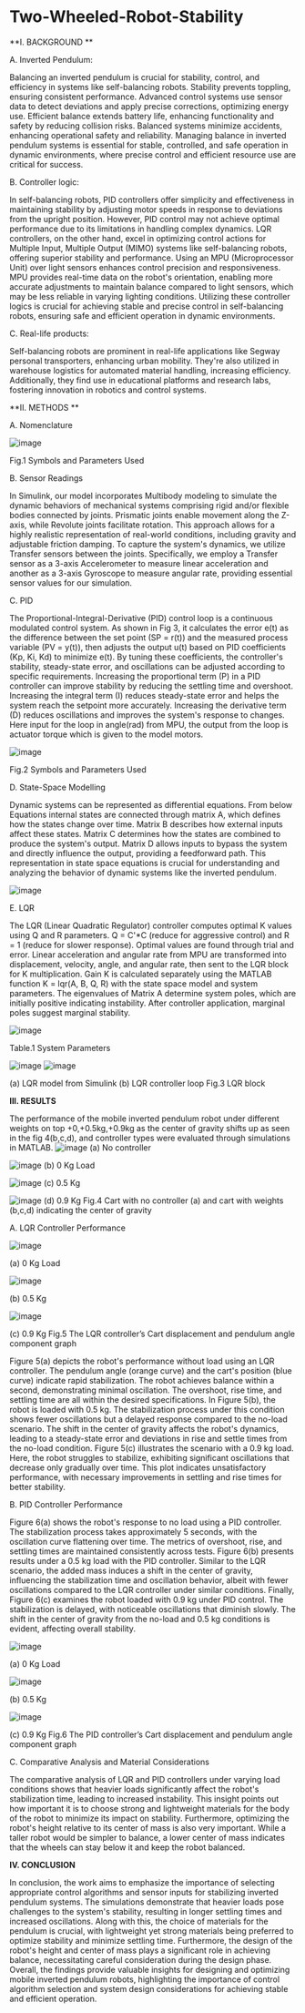 # Two-Wheeled-Robot-Stability

**I. BACKGROUND **

A. Inverted Pendulum:

Balancing an inverted pendulum is crucial for stability, control, and efficiency in systems like self-balancing robots. Stability prevents toppling, ensuring consistent performance. Advanced control systems use sensor data to detect deviations and apply precise corrections, optimizing energy use. Efficient balance extends battery life, enhancing functionality and safety by reducing collision risks. Balanced systems minimize accidents, enhancing operational safety and reliability. Managing balance in inverted pendulum systems is essential for stable, controlled, and safe operation in dynamic environments, where precise control and efficient resource use are critical for success.

B. Controller logic:

In self-balancing robots, PID controllers offer simplicity and effectiveness in maintaining stability by adjusting motor speeds in response to deviations from the upright position. However, PID control may not achieve optimal performance due to its limitations in handling complex dynamics. LQR controllers, on the other hand, excel in optimizing control actions for Multiple Input, Multiple Output (MIMO) systems like self-balancing robots, offering superior stability and performance. Using an MPU (Microprocessor Unit) over light sensors enhances control precision and responsiveness. MPU provides real-time data on the robot's orientation, enabling more accurate adjustments to maintain balance compared to light sensors, which may be less reliable in varying lighting conditions. Utilizing these controller logics is crucial for achieving stable and precise control in self-balancing robots, ensuring safe and efficient operation in dynamic environments. 

C. Real-life products:

Self-balancing robots are prominent in real-life applications like Segway personal transporters, enhancing urban mobility. They're also utilized in warehouse logistics for automated material handling, increasing efficiency. Additionally, they find use in educational platforms and research labs, fostering innovation in robotics and control systems.

**II. METHODS	**

A. Nomenclature

![image](https://github.com/annadurai-ka/Two-Wheeled-Robot-Stability/assets/156352281/39f10575-8d1b-4c7a-bc91-166ea2fe894e)

Fig.1 Symbols and Parameters Used 

B. Sensor Readings

In Simulink, our model incorporates Multibody modeling to simulate the dynamic behaviors of mechanical systems comprising rigid and/or flexible bodies connected by joints. Prismatic joints enable movement along the Z-axis, while Revolute joints facilitate rotation. This approach allows for a highly realistic representation of real-world conditions, including gravity and adjustable friction damping. To capture the system's dynamics, we utilize Transfer sensors between the joints. Specifically, we employ a Transfer sensor as a 3-axis Accelerometer to measure linear acceleration and another as a 3-axis Gyroscope to measure angular rate, providing essential sensor values for our simulation.

C. PID

The Proportional-Integral-Derivative (PID) control loop is a continuous modulated control system. As shown in Fig 3, it calculates the error e(t) as the difference between the set point (SP = r(t)) and the measured process variable (PV = y(t)), then adjusts the output u(t) based on PID coefficients (Kp, Ki, Kd) to minimize e(t). By tuning these coefficients, the controller's stability, steady-state error, and oscillations can be adjusted according to specific requirements. Increasing the proportional term (P) in a PID controller can improve stability by reducing the settling time and overshoot. Increasing the integral term (I) reduces steady-state error and helps the system reach the setpoint more accurately. Increasing the derivative term (D) reduces oscillations and improves the system's response to changes. Here  input for the loop in angle(rad) from MPU, the output from the loop is actuator torque which is given to the model motors.

![image](https://github.com/annadurai-ka/Two-Wheeled-Robot-Stability/assets/156352281/dda29c3b-391b-46c3-bd93-8d7595070bdd)

Fig.2 Symbols and Parameters Used 

D. State-Space Modelling

Dynamic systems can be represented as differential equations. From below Equations internal states are connected through matrix A, which defines how the states change over time. Matrix B describes how external inputs affect these states. Matrix C determines how the states are combined to produce the system's output. Matrix D allows inputs to bypass the system and directly influence the output, providing a feedforward path. This representation in state space equations is crucial for understanding and analyzing the behavior of dynamic systems like the inverted pendulum.

![image](https://github.com/annadurai-ka/Two-Wheeled-Robot-Stability/assets/156352281/dfd229ff-e3e8-458a-b39b-817f2e770d8d)

E. LQR

The LQR (Linear Quadratic Regulator) controller computes optimal K values using Q and R parameters. Q = C'*C (reduce for aggressive control) and R = 1 (reduce for slower response). Optimal values are found through trial and error. Linear acceleration and angular rate from MPU are transformed into displacement, velocity, angle, and angular rate, then sent to the LQR block for K multiplication. Gain K is calculated separately using the MATLAB function K = lqr(A, B, Q, R) with the state space model and system parameters. The eigenvalues of Matrix A determine system poles, which are initially positive indicating instability. After controller application, marginal poles suggest marginal stability.

![image](https://github.com/annadurai-ka/Two-Wheeled-Robot-Stability/assets/156352281/e90bfa16-4a25-45da-8539-5dc79820f11a)

Table.1 System Parameters

![image](https://github.com/annadurai-ka/Two-Wheeled-Robot-Stability/assets/156352281/24cdeb37-5760-4daf-8a3f-b18e496999d1)
![image](https://github.com/annadurai-ka/Two-Wheeled-Robot-Stability/assets/156352281/7432d451-889b-4629-a633-10c206fba71b)

       
(a) LQR model from Simulink (b) LQR controller loop
Fig.3 LQR block

**III. RESULTS**

The performance of the mobile inverted pendulum robot under different weights on top +0,+0.5kg,+0.9kg as the center of gravity shifts up as seen in the fig 4(b,c,d), and controller types were evaluated through simulations in MATLAB. 
![image](https://github.com/annadurai-ka/Two-Wheeled-Robot-Stability/assets/156352281/3fa96e70-2004-4aa3-9f2f-6a8220cd4674)
(a) No controller  

![image](https://github.com/annadurai-ka/Two-Wheeled-Robot-Stability/assets/156352281/fc5cde8a-b5ab-4c42-ab6f-f458753e5399)
(b) 0 Kg Load	           

![image](https://github.com/annadurai-ka/Two-Wheeled-Robot-Stability/assets/156352281/7aeb674d-df56-48d6-83b2-88c731c368e3)
(c) 0.5 Kg	                     

![image](https://github.com/annadurai-ka/Two-Wheeled-Robot-Stability/assets/156352281/6a4c9619-a3fb-418d-ba7a-772763da2b05)
(d) 0.9 Kg
Fig.4 Cart with no controller (a) and cart with weights (b,c,d) indicating the center of gravity

A. LQR Controller Performance

![image](https://github.com/annadurai-ka/Two-Wheeled-Robot-Stability/assets/156352281/d93e52ef-5fbd-4d75-b2ee-38851a72a2d7)

(a) 0 Kg Load				

![image](https://github.com/annadurai-ka/Two-Wheeled-Robot-Stability/assets/156352281/f5019f23-419a-4589-805a-266eb0c7b655)

(b) 0.5 Kg			

![image](https://github.com/annadurai-ka/Two-Wheeled-Robot-Stability/assets/156352281/7223ae29-fcc0-4a16-a6ba-47210781ed77)

(c) 0.9 Kg
Fig.5 The LQR controller’s Cart displacement and pendulum angle component graph

Figure 5(a) depicts the robot's performance without load using an LQR controller. The pendulum angle (orange curve) and the cart's position (blue curve) indicate rapid stabilization. The robot achieves balance within a second, demonstrating minimal oscillation. The overshoot, rise time, and settling time are all within the desired specifications. In Figure 5(b), the robot is loaded with 0.5 kg. The stabilization process under this condition shows fewer oscillations but a delayed response compared to the no-load scenario. The shift in the center of gravity affects the robot's dynamics, leading to a steady-state error and deviations in rise and settle times from the no-load condition. Figure 5(c) illustrates the scenario with a 0.9 kg load. Here, the robot struggles to stabilize, exhibiting significant oscillations that decrease only gradually over time. This plot indicates unsatisfactory performance, with necessary improvements in settling and rise times for better stability.

B. PID Controller Performance

Figure 6(a) shows the robot's response to no load using a PID controller. The stabilization process takes approximately 5 seconds, with the oscillation curve flattening over time. The metrics of overshoot, rise, and settling times are maintained consistently across tests. Figure 6(b) presents results under a 0.5 kg load with the PID controller. Similar to the LQR scenario, the added mass induces a shift in the center of gravity, influencing the stabilization time and oscillation behavior, albeit with fewer oscillations compared to the LQR controller under similar conditions. Finally, Figure 6(c) examines the robot loaded with 0.9 kg under PID control. The stabilization is delayed, with noticeable oscillations that diminish slowly. The shift in the center of gravity from the no-load and 0.5 kg conditions is evident, affecting overall stability.

![image](https://github.com/annadurai-ka/Two-Wheeled-Robot-Stability/assets/156352281/86374574-f75e-4be8-8a8d-36a2286a5bd4)

(a) 0 Kg Load	

![image](https://github.com/annadurai-ka/Two-Wheeled-Robot-Stability/assets/156352281/1072666d-02f2-4d5f-bf9f-548ab2278aef)

(b) 0.5 Kg	

![image](https://github.com/annadurai-ka/Two-Wheeled-Robot-Stability/assets/156352281/e90f22d1-fa70-415d-92f6-cdc18d35c2cf)

(c) 0.9 Kg
Fig.6 The PID controller’s Cart displacement and pendulum angle component graph

C. Comparative Analysis and Material Considerations

The comparative analysis of LQR and PID controllers under varying load conditions shows that heavier loads significantly affect the robot's stabilization time, leading to increased instability. This insight points out how important it is to choose strong and lightweight materials for the body of the robot to minimize its impact on stability. Furthermore, optimizing the robot's height relative to its center of mass is also very important. While a taller robot would be simpler to balance, a lower center of mass indicates that the wheels can stay below it and keep the robot balanced.

**IV. CONCLUSION**

In conclusion, the work aims to emphasize the importance of selecting appropriate control algorithms and sensor inputs for stabilizing inverted pendulum systems. The simulations demonstrate that heavier loads pose challenges to the system's stability, resulting in longer settling times and increased oscillations. Along with this, the choice of materials for the pendulum is crucial, with lightweight yet strong materials being preferred to optimize stability and minimize settling time. Furthermore, the design of the robot's height and center of mass plays a significant role in achieving balance, necessitating careful consideration during the design phase. Overall, the findings provide valuable insights for designing and optimizing mobile inverted pendulum robots, highlighting the importance of control algorithm selection and system design considerations for achieving stable and efficient operation.
